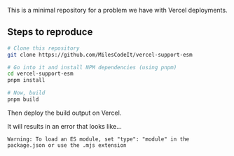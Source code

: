 This is a minimal repository for a problem we have with Vercel deployments.

## Steps to reproduce

```bash
# Clone this repository
git clone https://github.com/MilesCodeIt/vercel-support-esm

# Go into it and install NPM dependencies (using pnpm)
cd vercel-support-esm
pnpm install

# Now, build
pnpm build
```

Then deploy the build output on Vercel.

It will results in an error that looks like...

```console
Warning: To load an ES module, set "type": "module" in the package.json or use the .mjs extension
```
